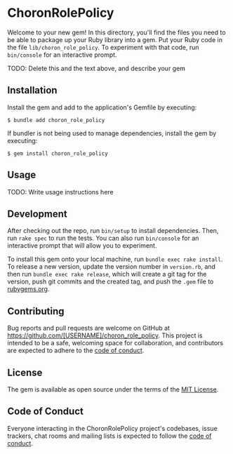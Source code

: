 # ChoronRolePolicy

Welcome to your new gem! In this directory, you'll find the files you need to be able to package up your Ruby library into a gem. Put your Ruby code in the file `lib/choron_role_policy`. To experiment with that code, run `bin/console` for an interactive prompt.

TODO: Delete this and the text above, and describe your gem

## Installation

Install the gem and add to the application's Gemfile by executing:

    $ bundle add choron_role_policy

If bundler is not being used to manage dependencies, install the gem by executing:

    $ gem install choron_role_policy

## Usage

TODO: Write usage instructions here

## Development

After checking out the repo, run `bin/setup` to install dependencies. Then, run `rake spec` to run the tests. You can also run `bin/console` for an interactive prompt that will allow you to experiment.

To install this gem onto your local machine, run `bundle exec rake install`. To release a new version, update the version number in `version.rb`, and then run `bundle exec rake release`, which will create a git tag for the version, push git commits and the created tag, and push the `.gem` file to [rubygems.org](https://rubygems.org).

## Contributing

Bug reports and pull requests are welcome on GitHub at https://github.com/[USERNAME]/choron_role_policy. This project is intended to be a safe, welcoming space for collaboration, and contributors are expected to adhere to the [code of conduct](https://github.com/[USERNAME]/choron_role_policy/blob/main/CODE_OF_CONDUCT.md).

## License

The gem is available as open source under the terms of the [MIT License](https://opensource.org/licenses/MIT).

## Code of Conduct

Everyone interacting in the ChoronRolePolicy project's codebases, issue trackers, chat rooms and mailing lists is expected to follow the [code of conduct](https://github.com/[USERNAME]/choron_role_policy/blob/main/CODE_OF_CONDUCT.md).
